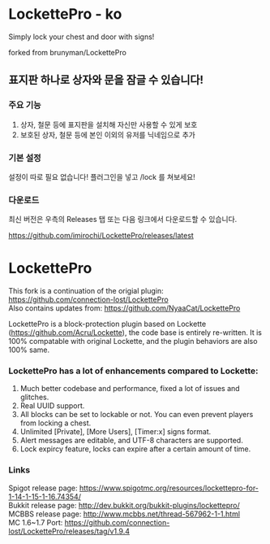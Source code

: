 # LockettePro - ko
Simply lock your chest and door with signs!

forked from brunyman/LockettePro


## 표지판 하나로 상자와 문을 잠글 수 있습니다!


### 주요 기능
1. 상자, 철문 등에 표지판을 설치해 자신만 사용할 수 있게 보호
2. 보호된 상자, 철문 등에 본인 이외의 유저를 닉네임으로 추가


### 기본 설정
설정이 따로 필요 없습니다! 플러그인을 넣고 /lock 를 쳐보세요!

### 다운로드
최신 버전은 우측의 Releases 탭 또는 다음 링크에서 다운로드할 수 있습니다.

https://github.com/imirochi/LockettePro/releases/latest



# LockettePro
This fork is a continuation of the origial plugin: https://github.com/connection-lost/LockettePro  
Also contains updates from: https://github.com/NyaaCat/LockettePro  

LockettePro is a block-protection plugin based on Lockette (https://github.com/Acru/Lockette), the code base is entirely re-written. It is 100% compatable with original Lockette, and the plugin behaviors are also 100% same.

### LockettePro has a lot of enhancements compared to Lockette:

1. Much better codebase and performance, fixed a lot of issues and glitches.
2. Real UUID support.
3. All blocks can be set to lockable or not. You can even prevent players from locking a chest.
4. Unlimited [Private], [More Users], [Timer:x] signs format.
5. Alert messages are editable, and UTF-8 characters are supported.
6. Lock expircy feature, locks can expire after a certain amount of time.

### Links
Spigot release page: https://www.spigotmc.org/resources/lockettepro-for-1-14-1-15-1-16.74354/  
Bukkit release page: http://dev.bukkit.org/bukkit-plugins/lockettepro/  
MCBBS release page: http://www.mcbbs.net/thread-567962-1-1.html    
MC 1.6~1.7 Port: https://github.com/connection-lost/LockettePro/releases/tag/v1.9.4
